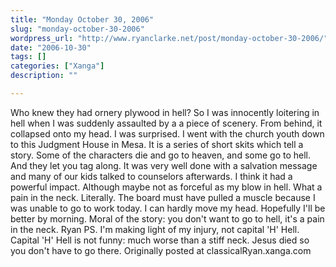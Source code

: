 ```yaml
---
title: "Monday October 30, 2006"
slug: "monday-october-30-2006"
wordpress_url: "http://www.ryanclarke.net/post/monday-october-30-2006/"
date: "2006-10-30"
tags: []
categories: ["Xanga"]
description: ""

---
```


Who knew they had ornery plywood in hell?
So I was innocently loitering in hell when I was suddenly assaulted by a a piece of scenery. From behind, it collapsed onto my head. I was surprised.
I went with the church youth down to this Judgment House in Mesa. It is a series of short skits which tell a story. Some of the characters die and go to heaven, and some go to hell. And they let you tag along. It was very well done with a salvation message and many of our kids talked to counselors afterwards. I think it had a powerful impact. Although maybe not as forceful as my blow in hell.
What a pain in the neck. Literally. The board must have pulled a muscle because I was unable to go to work today. I can hardly move my head. Hopefully I'll be better by morning.
Moral of the story: you don't want to go to hell, it's a pain in the neck.
Ryan
PS. I'm making light of my injury, not capital 'H' Hell. Capital 'H' Hell is not funny: much worse than a stiff neck. Jesus died so you don't have to go there.
Originally posted at classicalRyan.xanga.com
